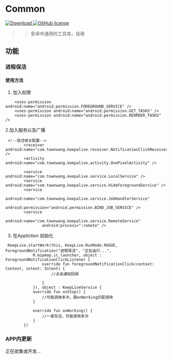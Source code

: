 # Common
[![Download](https://api.bintray.com/packages/townwang/Common/common/images/download.svg) ](https://bintray.com/townwang/Common/common/_latestVersion)
[![GitHub license](https://img.shields.io/badge/license-Apache%20License%202.0-blue.svg?style=flat)](http://www.apache.org/licenses/LICENSE-2.0)

>>安卓中通用的工具库，自用

## 功能

### 进程保活

#### 使用方法

1. 加入权限

``` <!--权限配置-->
    <uses-permission android:name="android.permission.FOREGROUND_SERVICE" />
    <uses-permission android:name="android.permission.GET_TASKS" />
    <uses-permission android:name="android.permission.REORDER_TASKS" />
```

2.加入服务以及广播

```
 <!--保活相关配置-->
        <receiver android:name="com.townwang.keepalive.receiver.NotificationClickReceiver" />
        <activity android:name="com.townwang.keepalive.activity.OnePixelActivity" />

        <service android:name="com.townwang.keepalive.service.LocalService" />
        <service android:name="com.townwang.keepalive.service.HideForegroundService" />
        <service
                android:name="com.townwang.keepalive.service.JobHandlerService"
                android:permission="android.permission.BIND_JOB_SERVICE" />
        <service
                android:name="com.townwang.keepalive.service.RemoteService"
                android:process=":remote" />
```

3. 在Appliction 初始化

```
 KeepLive.startWork(this, KeepLive.RunMode.ROGUE, ForegroundNotification("进程保活", "正在运行...",
            R.mipmap.ic_launcher, object : ForegroundNotificationClickListener {
                override fun foregroundNotificationClick(context: Context, intent: Intent) {
                    //点击通知回调

                }
            }), object : KeepLiveService {
            override fun onStop() {
                //可能调用多次，跟onWorking匹配调用
            }

            override fun onWorking() {
                //一直存活，可能调用多次
            }
        })
```
### APP内更新

正在收集或开发...